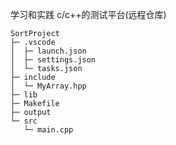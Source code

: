 学习和实践 c/c++的测试平台(远程仓库)

```
SortProject
├─ .vscode
│  ├─ launch.json
│  ├─ settings.json
│  └─ tasks.json
├─ include
│  └─ MyArray.hpp
├─ lib
├─ Makefile
├─ output
└─ src
   └─ main.cpp

```
